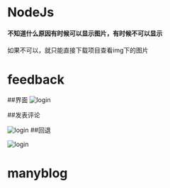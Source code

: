 # NodeJs
#### 不知道什么原因有时候可以显示图片，有时候不可以显示
如果不可以，就只能直接下载项目查看img下的图片
# feedback
##界面
![login](https://github.com/qixuehui/Node_demo/blob/master/feedback/public/img/1.png)

##发表评论

![login](https://github.com/qixuehui/Node_demo/blob/master/feedback/public/img/2.png)
##回退

![login](https://github.com/qixuehui/Node_demo/blob/master/feedback/public/img/3.png)

# manyblog

